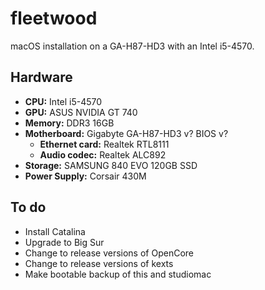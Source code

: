 # fleetwood

macOS installation on a GA-H87-HD3 with an Intel i5-4570.

## Hardware

- **CPU:** Intel i5-4570
- **GPU:** ASUS NVIDIA GT 740
- **Memory:** DDR3 16GB
- **Motherboard:** Gigabyte GA-H87-HD3 v? BIOS v?
  - **Ethernet card:** Realtek RTL8111
  - **Audio codec:** Realtek ALC892
- **Storage:** SAMSUNG 840 EVO 120GB SSD
- **Power Supply:** Corsair 430M

## To do

- Install Catalina
- Upgrade to Big Sur
- Change to release versions of OpenCore
- Change to release versions of kexts
- Make bootable backup of this and studiomac
